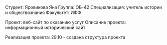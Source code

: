 Студент: Яровикова Яна
Группа: ОБ-42
Специализация: учитель истории и обществознания
Факультет: ИФФ

Проект: веб-сайт по оказанию услуг
Описание проекта: информационный исторический сайт

Реализация проекта:
29.10 - создана структура проекта
